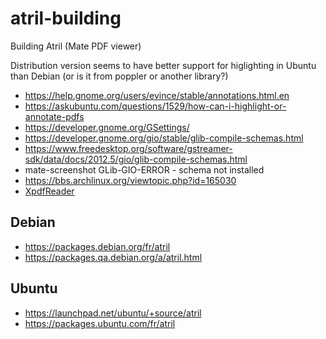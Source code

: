 # atril-building
Building Atril (Mate PDF viewer)

Distribution version seems to have better support for higlighting in Ubuntu than Debian (or is it from poppler or another library?)

* https://help.gnome.org/users/evince/stable/annotations.html.en
* https://askubuntu.com/questions/1529/how-can-i-highlight-or-annotate-pdfs
* https://developer.gnome.org/GSettings/
* https://developer.gnome.org/gio/stable/glib-compile-schemas.html
* https://www.freedesktop.org/software/gstreamer-sdk/data/docs/2012.5/gio/glib-compile-schemas.html
*  mate-screenshot GLib-GIO-ERROR - schema not installed
 * https://bbs.archlinux.org/viewtopic.php?id=165030
* [XpdfReader](https://www.xpdfreader.com/download.html)

## Debian
* https://packages.debian.org/fr/atril
* https://packages.qa.debian.org/a/atril.html

## Ubuntu
* https://launchpad.net/ubuntu/+source/atril
* https://packages.ubuntu.com/fr/atril
